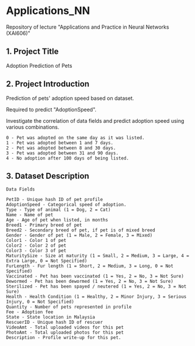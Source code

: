 # Applications_NN
Repository of lecture "Applications and Practice in Neural Networks (XAI606)"

## 1. Project Title

Adoption Prediction of Pets

## 2. Project Introduction

Prediction of pets' adoption speed based on dataset.

Required to predict "AdoptionSpeed". 

Investigate the correlation of data fields and predict adoption speed using various combinations.

```
0 - Pet was adopted on the same day as it was listed. 
1 - Pet was adopted between 1 and 7 days.
2 - Pet was adopted between 8 and 30 days.
3 - Pet was adopted between 31 and 90 days.
4 - No adoption after 100 days of being listed.
```

## 3. Dataset Description

```
Data Fields

PetID - Unique hash ID of pet profile
AdoptionSpeed - Categorical speed of adoption.
Type - Type of animal (1 = Dog, 2 = Cat)
Name - Name of pet
Age - Age of pet when listed, in months
Breed1 - Primary breed of pet
Breed2 - Secondary breed of pet, if pet is of mixed breed
Gender - Gender of pet (1 = Male, 2 = Female, 3 = Mixed)
Color1 - Color 1 of pet
Color2 - Color 2 of pet
Color3 - Color 3 of pet
MaturitySize - Size at maturity (1 = Small, 2 = Medium, 3 = Large, 4 = Extra Large, 0 = Not Specified)
FurLength - Fur length (1 = Short, 2 = Medium, 3 = Long, 0 = Not Specified)
Vaccinated - Pet has been vaccinated (1 = Yes, 2 = No, 3 = Not Sure)
Dewormed - Pet has been dewormed (1 = Yes, 2 = No, 3 = Not Sure)
Sterilized - Pet has been spayed / neutered (1 = Yes, 2 = No, 3 = Not Sure)
Health - Health Condition (1 = Healthy, 2 = Minor Injury, 3 = Serious Injury, 0 = Not Specified)
Quantity - Number of pets represented in profile
Fee - Adoption fee
State - State location in Malaysia
RescuerID - Unique hash ID of rescuer
VideoAmt - Total uploaded videos for this pet
PhotoAmt - Total uploaded photos for this pet
Description - Profile write-up for this pet.
```
